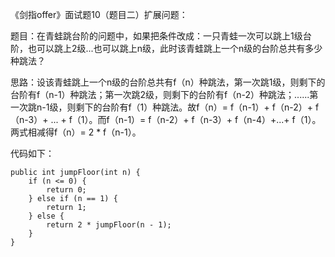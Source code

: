 《剑指offer》面试题10（题目二）扩展问题：

题目：在青蛙跳台阶的问题中，如果把条件改成：一只青蛙一次可以跳上1级台阶，也可以跳上2级...也可以跳上n级，此时该青蛙跳上一个n级的台阶总共有多少种跳法？

思路：设该青蛙跳上一个n级的台阶总共有f（n）种跳法，第一次跳1级，则剩下的台阶有f（n-1）种跳法；第一次跳2级，则剩下的台阶有f（n-2）种跳法；......第一次跳n-1级，则剩下的台阶有f（1）种跳法。故f（n）= f（n-1）+ f（n-2）+ f（n-3）+ ... + f（1）。而f（n-1）= f（n-2）+ f（n-3）+ f（n-4）+...+ f（1）。两式相减得f（n）= 2 * f（n-1）。

代码如下：
```
public int jumpFloor(int n) {
    if (n <= 0) {
        return 0;
    } else if (n == 1) {
        return 1;
    } else {
        return 2 * jumpFloor(n - 1);
    }
}
```
